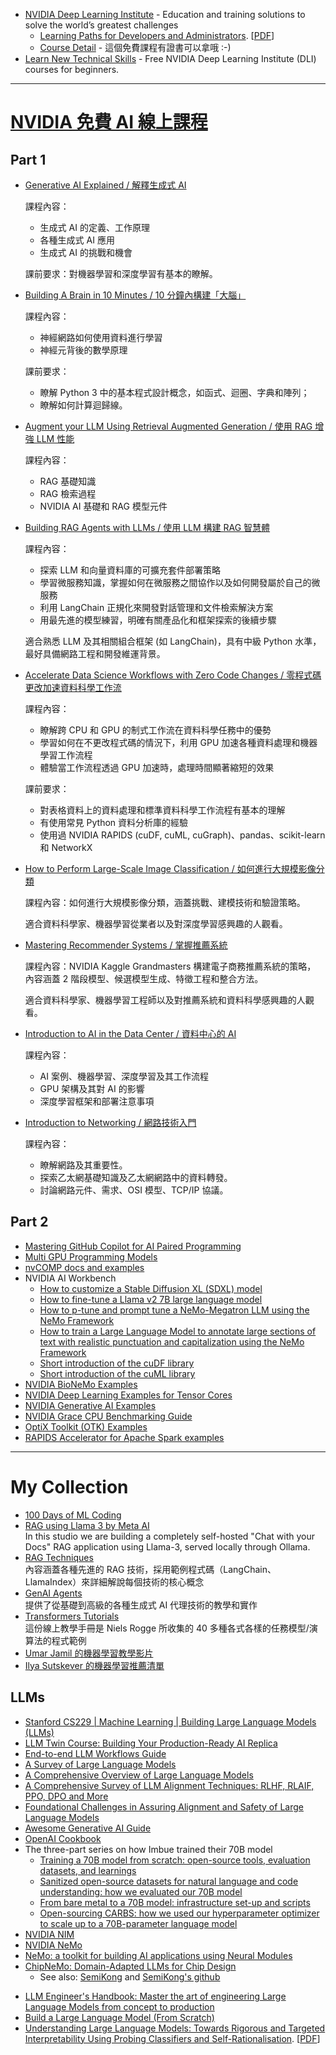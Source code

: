 
 -  [NVIDIA Deep Learning Institute](https://learn.nvidia.com/) - Education and training solutions to solve the world’s greatest challenges
     -  [Learning Paths for Developers and Administrators](https://nvdam.widen.net/s/brxsxxtskb/dli-learning-journey-2009000-r5-web). \[[PDF](https://nvdam.widen.net/content/jq9sci1t4t/original/dli-learning-journey-2009000-r5-web.pdf)\]
     -  [Course Detail](https://learn.nvidia.com/courses/course-detail) - 這個免費課程有證書可以拿哦 :-)
 -  [Learn New Technical Skills](https://developer.nvidia.com/join-nvidia-developer-program) - Free NVIDIA Deep Learning Institute (DLI) courses for beginners. 

---

# [NVIDIA 免費 AI 線上課程](https://twitter.com/heyshrutimishra/status/1771206798881825005)

## Part 1

 -  [Generative AI Explained / 解釋生成式 AI](https://learn.nvidia.com/courses/course-detail?course_id=course-v1:DLI+S-FX-07+V1)

    課程內容：
     -  生成式 AI 的定義、工作原理
     -  各種生成式 AI 應用
     -  生成式 AI 的挑戰和機會

    課前要求：對機器學習和深度學習有基本的瞭解。

 -  [Building A Brain in 10 Minutes / 10 分鐘內構建「大腦」](https://learn.nvidia.com/courses/course-detail?course_id=course-v1:DLI+T-FX-01+V1)

    課程內容：
     -  神經網路如何使用資料進行學習
     -  神經元背後的數學原理

    課前要求：
     -  瞭解 Python 3 中的基本程式設計概念，如函式、迴圈、字典和陣列；
     -  瞭解如何計算迴歸線。

 -  [Augment your LLM Using Retrieval Augmented Generation / 使用 RAG 增強 LLM 性能](https://learn.nvidia.com/courses/course-detail?course_id=course-v1:NVIDIA+S-FX-16+v1)

    課程內容：
     -  RAG 基礎知識
     -  RAG 檢索過程
     -  NVIDIA AI 基礎和 RAG 模型元件

 -  [Building RAG Agents with LLMs / 使用 LLM 構建 RAG 智慧體](https://learn.nvidia.com/courses/course-detail?course_id=course-v1:DLI+S-FX-15+V1)

    課程內容：
     -  探索 LLM 和向量資料庫的可擴充套件部署策略
     -  學習微服務知識，掌握如何在微服務之間協作以及如何開發屬於自己的微服務
     -  利用 LangChain 正規化來開發對話管理和文件檢索解決方案
     -  用最先進的模型練習，明確有關產品化和框架探索的後續步驟

    適合熟悉 LLM 及其相關組合框架 (如 LangChain)，具有中級 Python 水準，最好具備網路工程和開發維運背景。

 -  [Accelerate Data Science Workflows with Zero Code Changes / 零程式碼更改加速資料科學工作流](https://learn.nvidia.com/courses/course-detail?course_id=course-v1:DLI+T-DS-03+V1)

    課程內容：
     -  瞭解跨 CPU 和 GPU 的制式工作流在資料科學任務中的優勢
     -  學習如何在不更改程式碼的情況下，利用 GPU 加速各種資料處理和機器學習工作流程
     -  體驗當工作流程透過 GPU 加速時，處理時間顯著縮短的效果

    課前要求：
     -  對表格資料上的資料處理和標準資料科學工作流程有基本的理解
     -  有使用常見 Python 資料分析庫的經驗
     -  使用過 NVIDIA RAPIDS (cuDF, cuML, cuGraph)、pandas、scikit-learn 和 NetworkX
    
 -  [How to Perform Large-Scale Image Classification / 如何進行大規模影像分類](https://www.classcentral.com/course/youtube-grandmaster-series-how-to-perform-large-scale-image-classification-130184)

    課程內容：如何進行大規模影像分類，涵蓋挑戰、建模技術和驗證策略。

    適合資料科學家、機器學習從業者以及對深度學習感興趣的人觀看。

 -  [Mastering Recommender Systems / 掌握推薦系統](https://www.classcentral.com/course/youtube-grandmaster-series-mastering-recommender-systems-184298)

    課程內容：NVIDIA Kaggle Grandmasters 構建電子商務推薦系統的策略， 內容涵蓋 2 階段模型、候選模型生成、特徵工程和整合方法。

    適合資料科學家、機器學習工程師以及對推薦系統和資料科學感興趣的人觀看。

 -  [Introduction to AI in the Data Center / 資料中心的 AI](https://www.coursera.org/learn/introduction-ai-data-center)

    課程內容：
     -  AI 案例、機器學習、深度學習及其工作流程
     -  GPU 架構及其對 AI 的影響
     -  深度學習框架和部署注意事項

 -  [Introduction to Networking / 網路技術入門](https://www.coursera.org/learn/introduction-to-networking-nvidia)

    課程內容：
     -  瞭解網路及其重要性。
     -  探索乙太網基礎知識及乙太網網路中的資料轉發。
     -  討論網路元件、需求、OSI 模型、TCP/IP 協議。

## Part 2

 -  [Mastering GitHub Copilot for AI Paired Programming](https://github.com/microsoft/Mastering-GitHub-Copilot-for-Paired-Programming)
 -  [Multi GPU Programming Models](https://github.com/NVIDIA/multi-gpu-programming-models) 
 -  [nvCOMP docs and examples](https://github.com/NVIDIA/nvcomp)
 -  NVIDIA AI Workbench
     -  [How to customize a Stable Diffusion XL (SDXL) model](https://github.com/NVIDIA/workbench-example-sdxl-customization)
     -  [How to fine-tune a Llama v2 7B large language model](https://github.com/NVIDIA/workbench-example-llama2-finetune)
     -  [How to p-tune and prompt tune a NeMo-Megatron LLM using the NeMo Framework](https://github.com/NVIDIA/workbench-example-nemo-ptuning)
     -  [How to train a Large Language Model to annotate large sections of text with realistic punctuation and capitalization using the NeMo Framework](https://github.com/NVIDIA/workbench-example-nemo-punctuation)
     -  [Short introduction of the cuDF library](https://github.com/NVIDIA/workbench-example-rapids-cudf)
     -  [Short introduction of the cuML library](https://github.com/NVIDIA/workbench-example-rapids-cuml)
 -  [NVIDIA BioNeMo Examples](https://github.com/NVIDIA/BioNeMo)
 -  [NVIDIA Deep Learning Examples for Tensor Cores](https://github.com/NVIDIA/DeepLearningExamples)
 -  [NVIDIA Generative AI Examples](https://github.com/NVIDIA/GenerativeAIExamples)
 -  [NVIDIA Grace CPU Benchmarking Guide](https://github.com/NVIDIA/grace-cpu-benchmarking-guide)
 -  [OptiX Toolkit (OTK) Examples](https://github.com/NVIDIA/otk-examples)
 -  [RAPIDS Accelerator for Apache Spark examples](https://github.com/NVIDIA/spark-rapids-examples)

---

# My Collection

 -  [100 Days of ML Coding](https://github.com/Avik-Jain/100-Days-Of-ML-Code)
 -  [RAG using Llama 3 by Meta AI](https://lightning.ai/lightning-ai/studios/rag-using-llama-3-by-meta-ai?tab=overview)\
    In this studio we are building a completely self-hosted "Chat with your Docs" RAG application using Llama-3, served locally through Ollama.
 -  [RAG Techniques](https://github.com/NirDiamant/RAG_Techniques)\
    內容涵蓋各種先進的 RAG 技術，採用範例程式碼（LangChain、LlamaIndex）來詳細解說每個技術的核心概念
 -  [GenAI Agents](https://github.com/NirDiamant/GenAI_Agents)\
    提供了從基礎到高級的各種生成式 AI 代理技術的教學和實作
 -  [Transformers Tutorials](https://github.com/NielsRogge/Transformers-Tutorials)\
    這份線上教學手冊是 Niels Rogge 所收集的 40 多種各式各樣的任務模型/演算法的程式範例
 -  [Umar Jamil 的機器學習教學影片](https://github.com/nqobu/nvidia/blob/main/tutorials/Umar%20Jamil.md)
 -  [Ilya Sutskever 的機器學習推薦清單](https://github.com/nqobu/nvidia/blob/main/tutorials/Ilya%20Sutskever.md)

## LLMs

 -  [Stanford CS229 | Machine Learning | Building Large Language Models (LLMs)](https://youtu.be/9vM4p9NN0Ts)
 -  [LLM Twin Course: Building Your Production-Ready AI Replica](https://github.com/decodingml/llm-twin-course)
 -  [End-to-end LLM Workflows Guide](https://www.anyscale.com/blog/end-to-end-llm-workflows-guide)
 -  [A Survey of Large Language Models](https://arxiv.org/abs/2303.18223)
 -  [A Comprehensive Overview of Large Language Models](https://arxiv.org/abs/2307.06435)
 -  [A Comprehensive Survey of LLM Alignment Techniques: RLHF, RLAIF, PPO, DPO and More](https://arxiv.org/abs/2407.16216)
 -  [Foundational Challenges in Assuring Alignment and Safety of Large Language Models](https://arxiv.org/abs/2404.09932)
 -  [Awesome Generative AI Guide](https://github.com/aishwaryanr/awesome-generative-ai-guide)
 -  [OpenAI Cookbook](https://github.com/openai/openai-cookbook)
 -  The three-part series on how Imbue trained their 70B model
     -  [Training a 70B model from scratch: open-source tools, evaluation datasets, and learnings](https://imbue.com/research/70b-intro/)
     -  [Sanitized open-source datasets for natural language and code understanding: how we evaluated our 70B model](https://imbue.com/research/70b-evals/)
     -  [From bare metal to a 70B model: infrastructure set-up and scripts](https://imbue.com/research/70b-infrastructure/)
     -  [Open-sourcing CARBS: how we used our hyperparameter optimizer to scale up to a 70B-parameter language model](https://imbue.com/research/70b-carbs/)
 -  [NVIDIA NIM](https://www.nvidia.com/en-us/ai/)
 -  [NVIDIA NeMo](https://www.nvidia.com/en-us/ai-data-science/products/nemo/)
 -  [NeMo: a toolkit for building AI applications using Neural Modules](https://arxiv.org/abs/1909.09577)
 -  [ChipNeMo: Domain-Adapted LLMs for Chip Design](https://arxiv.org/abs/2311.00176)
     -  See also: [SemiKong](https://www.semikong.ai/) and [SemiKong's github](https://github.com/aitomatic/semikong)
<!--
# Performance

**ChipNeMo**

Demonstrates improved performance over baseline models like LLaMA2 across various benchmarks. For instance, ChipNeMo-13B outperforms LLaMA2-13B in several metrics such as MMLU, Reason Code, and others, indicating its effectiveness in adapting to domain-specific tasks like chip design

 -  **Architecture**: ChipNeMo is designed for efficient chip-level neural network model design and optimization. It provides advanced algorithms to improve the accuracy and efficiency of chip designs.
 -  **Optimization**: ChipNeMo integrates with various optimization techniques for both chip design and neural network training, aiming to enhance performance in specific hardware contexts.
 -  **Scalability**: The focus is on scalability and customization for different chip architectures, potentially offering high performance for specific tasks.

**SemiKong**

While specific performance metrics for SemiKong are not provided, similar tools often focus on providing accurate and efficient solutions for their intended domains. Performance would typically be evaluated against industry standards, competitor products, or custom benchmarks relevant to the tool's application area.

 -  **Architecture**: SemiKong is a platform designed to optimize the performance of semiconductors and related technologies. It leverages AI and machine learning for chip design and performance analysis.
 -  **Optimization**: Provides tools for improving semiconductor design and testing, with a focus on enhancing the performance of semiconductor devices.
 -  **Scalability**: Targets broad applications within the semiconductor industry, potentially offering high performance across a range of semiconductor technologies.

# Usability

**ChipNeMo**

Offers enhanced usability through features like automatic generation of EDA scripts and bug summarization and analysis, which are crucial for chip design tasks. These functionalities aim to streamline the workflow for users dealing with complex chip designs.

 -  **Target Users**: Typically used by engineers and researchers specializing in chip design and hardware optimization.
 -  **Complexity**: ChipNeMo might require a deep understanding of both neural network principles and chip design to effectively utilize its features.

**SemiKong**

Usability would likely involve ease of integration into existing workflows, intuitive interfaces for non-experts, and comprehensive documentation. Tools in this space often prioritize user experience to facilitate adoption and effective problem-solving.

 -  **Target Users**: Aimed at semiconductor engineers, designers, and researchers working on semiconductor technology and chip design.
 -  **Complexity**: Offers tools that may be more user-friendly with a focus on practical applications in semiconductor design, potentially making it more accessible to users less specialized in neural network design.

# Features

**ChipNeMo**

Incorporates domain-adapted large language models (LLMs) specifically tailored for chip design, leveraging techniques like tokenizer augmentation and parameter-efficient fine-tuning. This specialization allows ChipNeMo to handle domain-specific tasks more effectively

 -  **Integration**: It integrates with existing EDA (Electronic Design Automation) tools, providing a seamless workflow for chip design.
 -  **Customization**: Offers specialized tools for customizing and optimizing neural networks for specific chip architectures.
 -  **Focus**: Primarily focused on the intersection of hardware design and neural network optimization.

**SemiKong**

Features would typically align with the tool's purpose, whether it's simulation, optimization, verification, or another aspect of chip design. Common features might include support for various file formats, integration with popular EDA tools, and advanced analytics capabilities.

 -  **Platform Integration**: Provides a comprehensive platform with tools for design, simulation, and testing of semiconductor devices.
 -  **AI Integration**: Utilizes AI to optimize semiconductor performance, offering advanced analytics and insights.
 -  **Focus**: Broad focus on the semiconductor industry with tools tailored for various aspects of semiconductor design and optimization.

# Key Differences

 -  **Specialization vs. Generalization**: ChipNeMo is specialized for chip design, incorporating domain-specific adaptations to enhance performance on related tasks. SemiKong, while not explicitly described, would likely offer a broader set of features or applications outside the narrow scope of chip design.
 -  **Performance Metrics**: ChipNeMo demonstrates superior performance in several benchmarks relevant to chip design, suggesting it may outperform SemiKong in these specific areas unless SemiKong has been optimized for similar tasks.
 -  **Usability and Integration**: Both tools would aim for high usability, but ChipNeMo's focus on automating specific aspects of chip design could make it more appealing for users looking for streamlined processes. SemiKong's approach might differ, focusing on broader applicability or integration capabilities.

# Summary

ChipNeMo stands out for its specialized performance in chip design tasks, thanks to its domain-adapted LLMs and innovative features like automatic script generation and bug analysis. Without explicit details on SemiKong, it's challenging to make a direct comparison, but typical tools in this space would compete on features, performance, and usability, potentially offering a broader range of applications or easier integration into existing workflows.

 -  **Usability and Integration**: Both tools would aim for high usability, but ChipNeMo's focus on automating specific aspects of chip design could make it more appealing for users looking for streamlined processes. SemiKong's approach might differ, focusing on broader applicability or integration capabilities.
 -  **ChipNeMo** is specialized for optimizing neural networks in the context of chip design, focusing on high performance for specific chip architectures and requiring a good grasp of both neural network and hardware concepts.
 -  **SemiKong** provides a broader platform for semiconductor design and optimization, integrating AI for performance improvements and being potentially more accessible to a wider range of users in the semiconductor field.
  -->
 -  [LLM Engineer's Handbook: Master the art of engineering Large Language Models from concept to production](https://www.amazon.com/dp/1836200072)
 -  [Build a Large Language Model (From Scratch)](https://www.manning.com/books/build-a-large-language-model-from-scratch)
 -  [Understanding Large Language Models: Towards Rigorous and Targeted Interpretability Using Probing Classifiers and Self-Rationalisation](https://liu.diva-portal.org/smash/record.jsf?dswid=-2318&pid=diva2%3A1848043). \[[PDF](https://liu.diva-portal.org/smash/get/diva2:1848043/FULLTEXT01.pdf)\]

<!--
  vim:ic noet norl wrap sw=8 ts=8 sts=8 ft=markdown:
  -->
